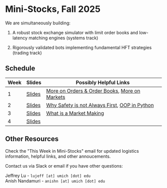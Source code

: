 # Mini-Stocks, Fall 2025

We are simultaneously building:

1. A robust stock exchange simulator with limit order books and low-latency matching engines (systems track)

2. Rigorously validated bots implementing fundamental HFT strategies (trading track)

## Schedule

| **Week** | **Slides** | **Possibly Helpful Links** |
| --- | --- | --- |
| 1 | [Slides](https://docs.google.com/presentation/d/1HSSzH2-Ufh5kkEwkgSWHgj7pwASMvR1moZHCOuUJHrI/edit?usp=sharing) | [More on Orders & Order Books](https://optiver.com/explainers/orders-and-the-order-book/), [More on Markets](https://optiver.com/explainers/how-todays-stock-markets-work/) |
| 2 | [Slides](https://docs.google.com/presentation/d/1iQEGbS9_VWsT1r3T91QMxpnYoqTcMY2HyWwkTVj0jI4/edit?usp=sharing) | [Why Safety is not Always First](https://www.snoyman.com/blog/type-safety-doesnt-matter/), [OOP in Python](https://realpython.com/python3-object-oriented-programming/) |
| 3 | [Slides](https://docs.google.com/presentation/d/14WVJKXcfb_qP2zsm9I5DhivESNt_07FrniMfNoCEUXU/edit?usp=sharing) | [What is a Market Making](https://www.citadelsecurities.com/what-we-do/what-is-a-market-maker/) |
| 4 | [Slides](https://docs.google.com/presentation/d/1Q0EdQm0_Q2r2YpPqFR5g2a4N-dAUEXjgyY7Lrq-n3CQ/edit?usp=sharing) |  |


## Other Resources

Check the "This Week in Mini-Stocks" email for updated logistics information, helpful links, and other annoucements.

Contact us via Slack or email if you have other questions:

Jeffrey Lu - `lujeff [at] umich [dot] edu`
<br>
Anish Nandamuri - `anishn [at] umich [dot] edu`
